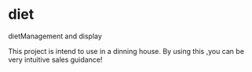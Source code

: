 diet
====

dietManagement and display


This project is intend to use in a dinning house.
By using this ,you can be very intuitive sales guidance!
